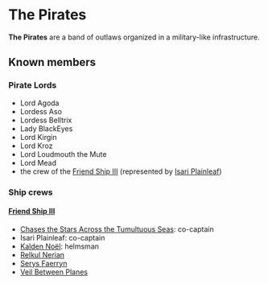 # The Pirates

**The Pirates** are a band of outlaws organized in a military-like infrastructure.

## Known members

### Pirate Lords

- Lord Agoda
- Lordess Aso
- Lordess Belltrix
- Lady BlackEyes
- Lord Kirgin
- Lord Kroz
- Lord Loudmouth the Mute
- Lord Mead
- the crew of the [Friend Ship III](fleet/friend-ship.md) (represented by [Isari Plainleaf](members/isari-plainleaf.md))

### Ship crews

#### [Friend Ship III](fleet/friend-ship.md)

- [Chases the Stars Across the Tumultuous Seas](members/chases-the-stars-across-the-tumultuous-seas.md): co-captain
- Isari Plainleaf: co-captain
- [Kalden Noël](members/kalden-noel.md): helmsman
- [Relkul Nerian](members/relkul-nerian.md)
- [Serys Faerryn](members/serys-faerryn.md)
- [Veil Between Planes](members/veil-between-planes.md)
